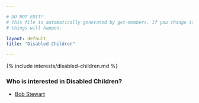 ```yaml
---

# DO NOT EDIT!
# This file is automatically generated by get-members. If you change it, bad
# things will happen.

layout: default
title: "Disabled Children"

---
```


{% include interests/disabled-children.md %}

### Who is interested in Disabled Children?


* [Bob Stewart](../members/bob-stewart.html)
